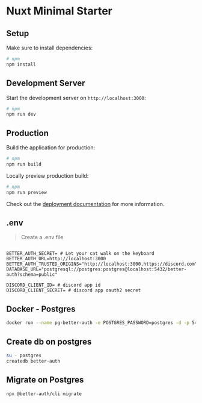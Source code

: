 # Nuxt Minimal Starter

## Setup

Make sure to install dependencies:

```bash
# npm
npm install
```

## Development Server

Start the development server on `http://localhost:3000`:

```bash
# npm
npm run dev
```

## Production

Build the application for production:

```bash
# npm
npm run build
```

Locally preview production build:

```bash
# npm
npm run preview
```

Check out the [deployment documentation](https://nuxt.com/docs/getting-started/deployment) for more information.

## .env
> Create a .env file
```dotenv

BETTER_AUTH_SECRET= # Let your cat walk on the keyboard
BETTER_AUTH_URL=http://localhost:3000
BETTER_AUTH_TRUSTED_ORIGINS="http://localhost:3000,https://discord.com"
DATABASE_URL="postgresql://postgres:postgres@localhost:5432/better-auth?schema=public"

DISCORD_CLIENT_ID= # discord app id
DISCORD_CLIENT_SECRET= # discord app oauth2 secret

```

## Docker - Postgres
```bash
docker run --name pg-better-auth -e POSTGRES_PASSWORD=postgres -d -p 5432:5432 postgres
```

## Create db on postgres
```bash
su - postgres
createdb better-auth
```

## Migrate on Postgres
```bash
npx @better-auth/cli migrate
```
